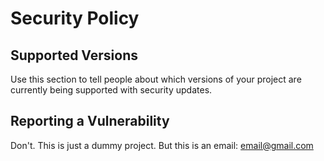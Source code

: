 # Security Policy

## Supported Versions

Use this section to tell people about which versions of your project are
currently being supported with security updates.

## Reporting a Vulnerability

Don't. This is just a dummy project. But this is an email: email@gmail.com
